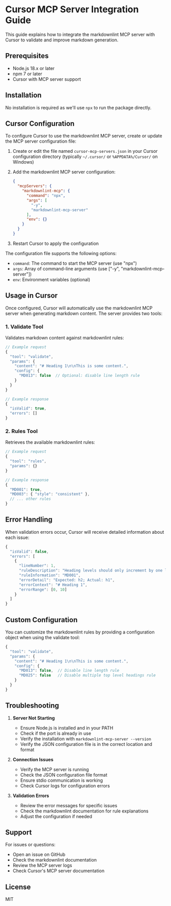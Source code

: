 # Cursor MCP Server Integration Guide

This guide explains how to integrate the markdownlint MCP server with Cursor to validate and improve markdown generation.

## Prerequisites

- Node.js 18.x or later
- npm 7 or later
- Cursor with MCP server support

## Installation

No installation is required as we'll use `npx` to run the package directly.

## Cursor Configuration

To configure Cursor to use the markdownlint MCP server, create or update the MCP server configuration file:

1. Create or edit the file named `cursor-mcp-servers.json` in your Cursor configuration directory (typically `~/.cursor/` or `%APPDATA%/Cursor/` on Windows)

2. Add the markdownlint MCP server configuration:
   ```json
   {
     "mcpServers": {
       "markdownlint-mcp": {
         "command": "npx",
         "args": [
           "-y",
           "markdownlint-mcp-server"
         ],
         "env": {}
       }
     }
   }
   ```

3. Restart Cursor to apply the configuration

The configuration file supports the following options:
- `command`: The command to start the MCP server (use "npx")
- `args`: Array of command-line arguments (use ["-y", "markdownlint-mcp-server"])
- `env`: Environment variables (optional)

## Usage in Cursor

Once configured, Cursor will automatically use the markdownlint MCP server when generating markdown content. The server provides two tools:

### 1. Validate Tool

Validates markdown content against markdownlint rules:

```typescript
// Example request
{
  "tool": "validate",
  "params": {
    "content": "# Heading 1\n\nThis is some content.",
    "config": {
      "MD013": false  // Optional: disable line length rule
    }
  }
}

// Example response
{
  "isValid": true,
  "errors": []
}
```

### 2. Rules Tool

Retrieves the available markdownlint rules:

```typescript
// Example request
{
  "tool": "rules",
  "params": {}
}

// Example response
{
  "MD001": true,
  "MD003": { "style": "consistent" },
  // ... other rules
}
```

## Error Handling

When validation errors occur, Cursor will receive detailed information about each issue:

```typescript
{
  "isValid": false,
  "errors": [
    {
      "lineNumber": 1,
      "ruleDescription": "Heading levels should only increment by one level at a time",
      "ruleInformation": "MD001",
      "errorDetail": "Expected: h2; Actual: h1",
      "errorContext": "# Heading 1",
      "errorRange": [0, 10]
    }
  ]
}
```

## Custom Configuration

You can customize the markdownlint rules by providing a configuration object when using the validate tool:

```typescript
{
  "tool": "validate",
  "params": {
    "content": "# Heading 1\n\nThis is some content.",
    "config": {
      "MD013": false,  // Disable line length rule
      "MD025": false   // Disable multiple top level headings rule
    }
  }
}
```

## Troubleshooting

1. **Server Not Starting**
   - Ensure Node.js is installed and in your PATH
   - Check if the port is already in use
   - Verify the installation with `markdownlint-mcp-server --version`
   - Verify the JSON configuration file is in the correct location and format

2. **Connection Issues**
   - Verify the MCP server is running
   - Check the JSON configuration file format
   - Ensure stdio communication is working
   - Check Cursor logs for configuration errors

3. **Validation Errors**
   - Review the error messages for specific issues
   - Check the markdownlint documentation for rule explanations
   - Adjust the configuration if needed

## Support

For issues or questions:
- Open an issue on GitHub
- Check the markdownlint documentation
- Review the MCP server logs
- Check Cursor's MCP server documentation

## License

MIT 